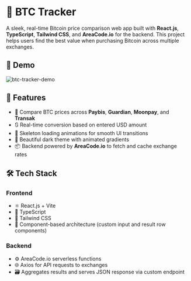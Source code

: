 # 🚀 BTC Tracker

A sleek, real-time Bitcoin price comparison web app built with **React.js**, **TypeScript**, **Tailwind CSS**, and **AreaCode.io** for the backend. This project helps users find the best value when purchasing Bitcoin across multiple exchanges.

## 📸 Demo

![btc-tracker-demo](https://your-demo-image-or-gif-link-here)

## 🔧 Features

- 💸 Compare BTC prices across **Paybis**, **Guardian**, **Moonpay**, and **Transak**
- 🔃 Real-time conversion based on entered USD amount
- 🧠 Skeleton loading animations for smooth UI transitions
- 🎨 Beautiful dark theme with animated gradients
- 📦 Backend powered by **AreaCode.io** to fetch and cache exchange rates

## 🛠️ Tech Stack

### Frontend
- ⚛️ React.js + Vite
- 🧾 TypeScript
- 💅 Tailwind CSS
- 🧱 Component-based architecture (custom input and result row components)

### Backend
- ⚙️ AreaCode.io serverless functions
- 🌐 Axios for API requests to exchanges
- 🗃️ Aggregates results and serves JSON response via custom endpoint


